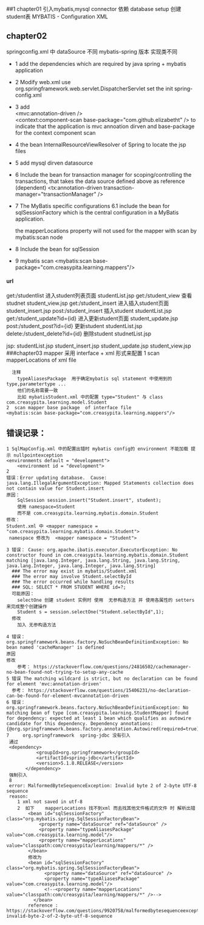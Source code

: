 
##1 chapter01
    引入mybatis,mysql connector 依赖
    database setup   创建 student表
    MYBATIS - Configuration XML
## chapter02
springconfig.xml 中 dataSource 不同  mybatis-spring 版本 实现类不同
+ 1 add the dependencies which are required by java spring + mybatis application
+ 2 Modify web.xml
    use org.springframework.web.servlet.DispatcherServlet
    set the init spring-config.xml 
+ 3 add  
<mvc:annotation-driven />  
<context:component-scan base-package="com.github.elizabetht" />
 to indicate that the application is mvc annoation dirven and base-package  for the context component scan
 
+ 4 the bean InternalResourceViewResolver of Spring to locate the jsp files
 <bean class="org.springframework.web.servlet.view.InternalResourceViewResolver">
   <property name="prefix" value="/WEB-INF/jsp/" />
   <property name="suffix" value=".jsp" />
 </bean>  
 
+ 5 add mysql dirven datasource 
    <bean id="dataSource" class="org.springframework.jdbc.datasource.DriverManagerDataSource">
        <property name="driverClassName" value="com.mysql.jdbc.Driver" />
        <property name="url" value="jdbc:mysql://localhost:3306/huangyongsmartbookcodedemo" />
        <property name="username" value="huangyongsmartbookcodedemo" />
        <property name="password" value="root" />
    </bean>
+ 6 Include the bean for transaction manager for scoping/controlling the transactions, that takes the data source defined above as reference (dependent)
    <tx:annotation-driven transaction-manager="transactionManager" />
    <bean id="transactionManager" class="org.springframework.jdbc.datasource.DataSourceTransactionManager">
        <property name="dataSource" ref="dataSource" />
    </bean>
+ 7 The MyBatis specific configurations
    6.1 include the bean for sqlSessionFactory which is the central configuration in a MyBatis application.
    <bean id="sqlSessionFactory" class="org.mybatis.spring.SqlSessionFactoryBean">
      <property name="dataSource" ref="dataSource" />
      <property name="typeAliasesPackage" value="com.github.elizabetht.model"/>
      <property name="mapperLocations" value="classpath*:com/github/elizabetht/mappers/*.xml" />
    </bean>
    
    the mapperLocations property will not used for the mapper with scan by mybatis:scan node
+ 8 Include the bean for sqlSession
  <bean id="sqlSession" class="org.mybatis.spring.SqlSessionTemplate">
    <constructor-arg index="0" ref="sqlSessionFactory" />
  </bean>
    
+ 9 mybatis scan
  <mybatis:scan base-package="com.creasypita.learning.mappers"/>

#### url
get:/studentlist    进入student列表页面    studentList.jsp
get:/student_view   查看studnet           student_view.jsp
get:/student_insert 进入插入student页面       student_insert.jsp
post:/student_insert    插入student       studentList.jsp
get:/student_update?id={id} 进入更新student页面   student_update.jsp
post:/student_post?id={id}  更新student           studentList.jsp
delete:/student_delete?id={id} 删除student    studnetList.jsp

jsp: 
    studentList.jsp
    student_insert.jsp
    student_update.jsp
    student_view.jsp
###chapter03
mapper 采用 interface + xml 形式来配置
    1 scan mapperLocations of xml file 
         <bean id="sqlSessionFactory" class="org.mybatis.spring.SqlSessionFactoryBean">
              <property name="dataSource" ref="dataSource" />
              <property name="typeAliasesPackage" value="com.creasypita.learning.model"/>
              <property name="mapperLocations" value="classpath*:mybatis/*.xml" />
          </bean>
          
      注释
        typeAliasesPackage  用于确定mybatis sql statement 中使用到的 type,parametertype ...
        他们的名称需要一致
        比如 mybatisStudent.xml 中的配置 type="Student" 与 class com.creasypita.learning.model.Student
    2  scan mapper base package  of interface file
    <mybatis:scan base-package="com.creasypita.learning.mappers"/>
    
    
    
## 错误记录：
    1 SqlMapConfig.xml 中的配置出错时 mybatis config的 environment 不能加载 提示 nullpointexception
    <environments default = "development">
        <environment id = "development">
    2  
    错误：Error updating database.  Cause: java.lang.IllegalArgumentException: Mapped Statements collection does not contain value for Student.insert
    原因：
        SqlSession session.insert("Student.insert", student);
        使用 namespace=Student
        而不是 com.creasypita.learning.mybatis.domain.Student
    修改：    
    Student.xml 中 <mapper namespace = "com.creasypita.learning.mybatis.domain.Student">
     namespace 修改为  <mapper namespace = "Student">
    
    3 错误： Cause: org.apache.ibatis.executor.ExecutorException: No constructor found in com.creasypita.learning.mybatis.domain.Student matching [java.lang.Integer, java.lang.String, java.lang.String, java.lang.Integer, java.lang.Integer, java.lang.String]
      ### The error may exist in mybatis/Student.xml
      ### The error may involve Student.selectById
      ### The error occurred while handling results
      ### SQL: SELECT * FROM STUDENT WHERE id=?;
      可能原因：
        selectOne 创建 student 实例时 使用  无参构造方法 并 使用各属性的 setters 来完成整个创建操作
        Student s = session.selectOne("Student.selectById",1); 
      修改
        加入 无参构造方法 
        
    4 错误：
    org.springframework.beans.factory.NoSuchBeanDefinitionException: No bean named 'cacheManager' is defined
    原因
    修改
        参考： https://stackoverflow.com/questions/24816502/cachemanager-no-bean-found-not-trying-to-setup-any-cache
    5 错误 The matching wildcard is strict, but no declaration can be found for element 'mvc:annotation-driven'
      参考： https://stackoverflow.com/questions/15406231/no-declaration-can-be-found-for-element-mvcannotation-driven
    6 错误：org.springframework.beans.factory.NoSuchBeanDefinitionException: No matching bean of type [com.creasypita.learning.StudentMapper] found for dependency: expected at least 1 bean which qualifies as autowire candidate for this dependency. Dependency annotations: {@org.springframework.beans.factory.annotation.Autowired(required=true)}
    7     org.springframework  spring-jdbc 没有引入 
     通过    
     <dependency>
               <groupId>org.springframework</groupId>
               <artifactId>spring-jdbc</artifactId>
               <version>5.1.8.RELEASE</version>
           </dependency>
     强制引入	
     8 
     error: MalformedByteSequenceException: Invalid byte 2 of 2-byte UTF-8 sequence
     reason:
        1 xml not saved in utf-8
        2  如下    mapperLocations 找不到xml 而去找其他文件格式的文件 时 解析出错 
            <bean id="sqlSessionFactory" class="org.mybatis.spring.SqlSessionFactoryBean">
                <property name="dataSource" ref="dataSource" />
                <property name="typeAliasesPackage" value="com.creasypita.learning.model"/>
                <property name="mapperLocations" value="classpath:com/creasypita/learning/mappers/*" />
            </bean>
            修改为
            <bean id="sqlSessionFactory" class="org.mybatis.spring.SqlSessionFactoryBean">
                  <property name="dataSource" ref="dataSource" />
                  <property name="typeAliasesPackage" value="com.creasypita.learning.model"/>
                  <!--<property name="mapperLocations" value="classpath:com/creasypita/learning/mappers/*" />-->
              </bean>
            reference : https://stackoverflow.com/questions/9920758/malformedbytesequenceexception-invalid-byte-2-of-2-byte-utf-8-sequence
              
     